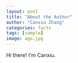 ```yaml
---
layout: post
title: "About the Author"
author: "Canxiu Zhang"
categories: facts
tags: [sample]
image: ago.jpg
---
```


Hi there! I'm Canxiu.
